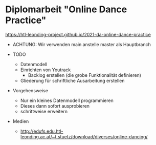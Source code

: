 # Diplomarbeit "Online Dance Practice"

https://htl-leonding-project.github.io/2021-da-online-dance-practice

- ACHTUNG: Wir verwenden main anstelle master als Hauptbranch


- TODO
    - Datenmodell
    - Einrichten von Youtrack
        - Backlog erstellen (die grobe Funktionalität definieren)
    - Gliederung für schriftliche Ausarbeitung erstellen

- Vorgehensweise
    - Nur ein kleines Datenmodell programmieren
    - Dieses dann sofort ausprobieren
    - schrittweise erweitern

- Medien
  - http://edufs.edu.htl-leonding.ac.at/~t.stuetz/download/diverses/online-dancing/